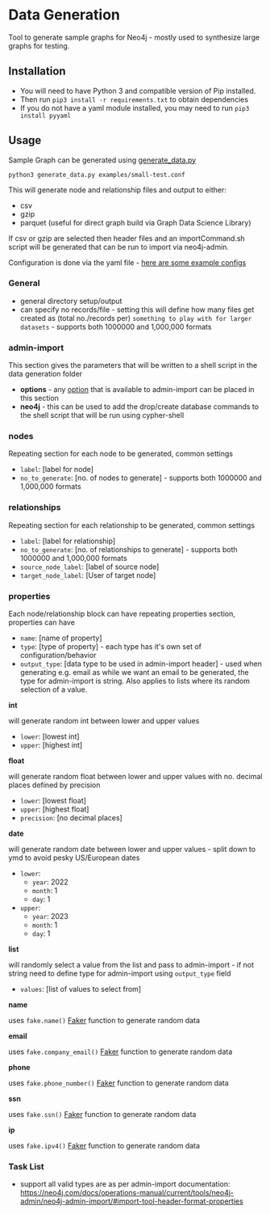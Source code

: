 # Data Generation

Tool to generate sample graphs for Neo4j - mostly used to synthesize large graphs for testing.

## Installation

* You will need to have Python 3 and compatible version of Pip installed.
* Then run `pip3 install -r requirements.txt` to obtain dependencies
* If you do not have a yaml module installed, you may need to run `pip3 install pyyaml`

## Usage

Sample Graph can be generated using [generate_data.py](./generate_data.py)

```
python3 generate_data.py examples/small-test.conf
```

This will generate node and relationship files and output to either:

* csv
* gzip
* parquet (useful for direct graph build via Graph Data Science Library)

If csv or gzip are selected then header files and an importCommand.sh script will be generated that can be run to import via neo4j-admin.

Configuration is done via the yaml file - [here are some example configs](./examples)


### General

* general directory setup/output
* can specify no records/file - setting this will define how many files get created as (total no./records per) `something to play with for larger datasets` - supports both 1000000 and 1,000,000 formats


### admin-import

This section gives the parameters that will be written to a shell script in the data generation folder
* **options** - any [option](https://neo4j.com/docs/operations-manual/current/tools/neo4j-admin/neo4j-admin-import/#import-tool-options) that is available to admin-import can be placed in this section
* **neo4j** - this can be used to add the drop/create database commands to the shell script that will be run using cypher-shell


### nodes

Repeating section for each node to be generated, common settings

* `label`: [label for node]
* `no_to_generate`: [no. of nodes to generate] - supports both 1000000 and 1,000,000 formats


### relationships

Repeating section for each relationship to be generated, common settings

* `label`: [label for relationship]
* `no_to_generate`: [no. of relationships to generate] - supports both 1000000 and 1,000,000 formats
* `source_node_label`: [label of source node]
* `target_node_label`: [User of target node]


### properties

Each node/relationship block can have repeating properties section, properties can have

* `name`: [name of property]
* `type`: [type of property] - each type has it's own set of configuration/behavior
* `output_type`: [data type to be used in admin-import header] - used when generating e.g. email as while we want an email to be generated, the type for admin-import is string. Also applies to lists where its random selection of a value.

**int**

will generate random int between lower and upper values

* `lower`: [lowest int]
* `upper`: [highest int]

**float**

will generate random float between lower and upper values with no. decimal places defined by precision

* `lower`: [lowest float]
* `upper`: [highest float]
* `precision`: [no decimal places]

**date**

will generate random date between lower and upper values - split down to ymd to avoid pesky US/European dates

* `lower`:
    * `year`: 2022
    * `month`: 1
    * `day`: 1
* `upper`:
    * `year`: 2023
    * `month`: 1
    * `day`: 1

**list**

will randomly select a value from the list and pass to admin-import - if not string need to define type for admin-import using `output_type` field

* `values`: [list of values to select from]

**name**

uses `fake.name()` [Faker](https://faker.readthedocs.io/en/master/index.html) function to generate random data

**email**

uses `fake.company_email()` [Faker](https://faker.readthedocs.io/en/master/index.html) function to generate random data

**phone**

uses `fake.phone_number()` [Faker](https://faker.readthedocs.io/en/master/index.html) function to generate random data

**ssn**

uses `fake.ssn()` [Faker](https://faker.readthedocs.io/en/master/index.html) function to generate random data

**ip**

uses `fake.ipv4()` [Faker](https://faker.readthedocs.io/en/master/index.html) function to generate random data

### Task List

* support all valid types are as per admin-import documentation: https://neo4j.com/docs/operations-manual/current/tools/neo4j-admin/neo4j-admin-import/#import-tool-header-format-properties
